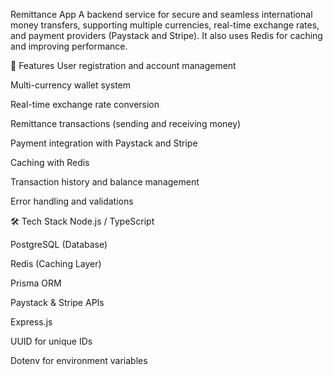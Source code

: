 Remittance App
A backend service for secure and seamless international money transfers, supporting multiple currencies, real-time exchange rates, and payment providers (Paystack and Stripe).
It also uses Redis for caching and improving performance.

🚀 Features
User registration and account management

Multi-currency wallet system

Real-time exchange rate conversion

Remittance transactions (sending and receiving money)

Payment integration with Paystack and Stripe

Caching with Redis


Transaction history and balance management

Error handling and validations

🛠 Tech Stack
Node.js / TypeScript

PostgreSQL (Database)

Redis (Caching Layer)

Prisma ORM

Paystack & Stripe APIs

Express.js

UUID for unique IDs

Dotenv for environment variables